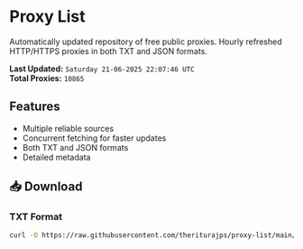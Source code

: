 # Proxy List

Automatically updated repository of free public proxies. Hourly refreshed HTTP/HTTPS proxies in both TXT and JSON formats.

**Last Updated:** `Saturday 21-06-2025 22:07:46 UTC`  
**Total Proxies:** `10865`

## Features
- Multiple reliable sources
- Concurrent fetching for faster updates
- Both TXT and JSON formats
- Detailed metadata

## 📥 Download

### TXT Format
```bash
curl -O https://raw.githubusercontent.com/theriturajps/proxy-list/main/proxies.txt